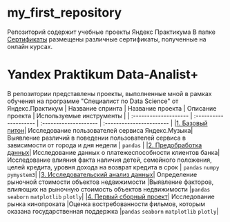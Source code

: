 # my_first_repository
Репозиторий содержит учебные проекты Яндекс Практикума
В папке [Сертификаты](https://github.com/Egor-Usov/my_first_repository/tree/main/sertificates) размещены различные сертификаты, полученные на онлайн курсах.

# Yandex Praktikum Data-Analist+ 
В репозитории представлены проекты, выполненные мной в рамках обучения на программе "Специалист по Data Science"  от Яндекс.Практикум
| Название спринта        | Название проекта      | Описание проекта      | Используемые инструменты |
| :--------------------   | :-------------------- | :-------------------- | :----------------------- |
|[1. Базовый питон](https://github.com/Egor-Usov/my_first_repository/tree/main/1.Music_project)| Исследование пользователей сервиса Яндекс.Музыка|Выявление различий в поведении пользователей сервиса в зависимости от города и дня недели | `pandas` |
|[2. Предобработка данных](https://github.com/Egor-Usov/my_first_repository/tree/main/2.Bank_project)| Исследование данных о платежеспособности клиентов банка| Исследование влияния факта наличия детей, семейного положения, целей кредита, уровня дохода на возврат кредита в срок | `pandas` `numpy` `pymystem3`|
|[3. Исследовательский анализ данных](https://github.com/Egor-Usov/my_first_repository/tree/main/3.estate_project)| Определение рыночной стоимости объектов недвижимости |Выявление факторов, влияющих на рыночную стоимость объектов недвижимости |`pandas` `seaborn` `matplotlib` `plotly`|
|[4. Первый сборный проект](https://github.com/Egor-Usov/my_first_repository/tree/main/4.movie_project)| Исследование рынка кинопроката |Оценка востребованности фильмов, которым оказана государственная поддержка |`pandas`  `seaborn` `matplotlib` `plotly`|
